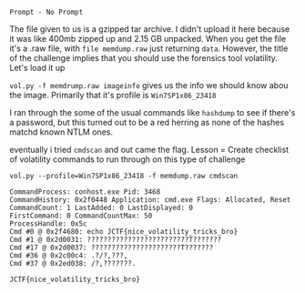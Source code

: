 `Prompt - No Prompt`

The file given to us is a gzipped tar archive. I didn't upload it here because it was like 400mb zipped up and 2.15 GB unpacked. When you get the file it's a .raw file, with `file memdump.raw` just returning `data`. However, the title of the challenge implies that you should use the forensics tool volatility. Let's load it up

`vol.py -f memdrump.raw imageinfo` gives us the info we should know abou the image. Primarily that it's profile is `Win7SP1x86_23418`

I ran through the some of the usual commands like `hashdump` to see if there's a password, but this turned out to be a red herring as none of the hashes matchd known NTLM ones. 

eventually i tried `cmdscan` and out came the flag. Lesson = Create checklist of volatility commands to run through on this type of challenge

`vol.py --profile=Win7SP1x86_23418 -f memdump.raw cmdscan`

```
CommandProcess: conhost.exe Pid: 3468
CommandHistory: 0x2f0448 Application: cmd.exe Flags: Allocated, Reset
CommandCount: 1 LastAdded: 0 LastDisplayed: 0
FirstCommand: 0 CommandCountMax: 50
ProcessHandle: 0x5c
Cmd #0 @ 0x2f4680: echo JCTF{nice_volatility_tricks_bro}
Cmd #1 @ 0x2d0031: ?????????????????????????T???????
Cmd #17 @ 0x2d0037: ??????????????????????T???????
Cmd #36 @ 0x2c00c4: .?/?,???,
Cmd #37 @ 0x2ed038: /?,???????.
```


`JCTF{nice_volatility_tricks_bro}`